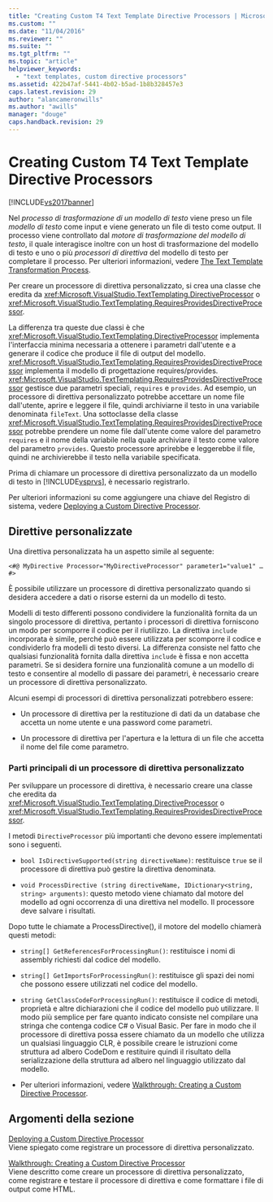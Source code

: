```yaml
---
title: "Creating Custom T4 Text Template Directive Processors | Microsoft Docs"
ms.custom: ""
ms.date: "11/04/2016"
ms.reviewer: ""
ms.suite: ""
ms.tgt_pltfrm: ""
ms.topic: "article"
helpviewer_keywords: 
  - "text templates, custom directive processors"
ms.assetid: 422b47af-5441-4b02-b5ad-1b8b328457e3
caps.latest.revision: 29
author: "alancameronwills"
ms.author: "awills"
manager: "douge"
caps.handback.revision: 29
---
```

# Creating Custom T4 Text Template Directive Processors
[!INCLUDE[vs2017banner](../code-quality/includes/vs2017banner.md)]

Nel *processo di trasformazione di un modello di testo* viene preso un file *modello di testo* come input e viene generato un file di testo come output.  Il processo viene controllato dal *motore di trasformazione del modello di testo*, il quale interagisce inoltre con un host di trasformazione del modello di testo e uno o più *processori di direttiva* del modello di testo per completare il processo.  Per ulteriori informazioni, vedere [The Text Template Transformation Process](../modeling/the-text-template-transformation-process.md).  
  
 Per creare un processore di direttiva personalizzato, si crea una classe che eredita da <xref:Microsoft.VisualStudio.TextTemplating.DirectiveProcessor> o <xref:Microsoft.VisualStudio.TextTemplating.RequiresProvidesDirectiveProcessor>.  
  
 La differenza tra queste due classi è che <xref:Microsoft.VisualStudio.TextTemplating.DirectiveProcessor> implementa l'interfaccia minima necessaria a ottenere i parametri dall'utente e a generare il codice che produce il file di output del modello.  <xref:Microsoft.VisualStudio.TextTemplating.RequiresProvidesDirectiveProcessor> implementa il modello di progettazione requires\/provides.  <xref:Microsoft.VisualStudio.TextTemplating.RequiresProvidesDirectiveProcessor> gestisce due parametri speciali, `requires` e `provides`.  Ad esempio, un processore di direttiva personalizzato potrebbe accettare un nome file dall'utente, aprire e leggere il file, quindi archiviarne il testo in una variabile denominata `fileText`.  Una sottoclasse della classe <xref:Microsoft.VisualStudio.TextTemplating.RequiresProvidesDirectiveProcessor> potrebbe prendere un nome file dall'utente come valore del parametro `requires` e il nome della variabile nella quale archiviare il testo come valore del parametro `provides`.  Questo processore aprirebbe e leggerebbe il file, quindi ne archivierebbe il testo nella variabile specificata.  
  
 Prima di chiamare un processore di direttiva personalizzato da un modello di testo in [!INCLUDE[vsprvs](../code-quality/includes/vsprvs_md.md)], è necessario registrarlo.  
  
 Per ulteriori informazioni su come aggiungere una chiave del Registro di sistema, vedere [Deploying a Custom Directive Processor](../modeling/deploying-a-custom-directive-processor.md).  
  
## Direttive personalizzate  
 Una direttiva personalizzata ha un aspetto simile al seguente:  
  
 `<#@ MyDirective Processor="MyDirectiveProcessor" parameter1="value1" … #>`  
  
 È possibile utilizzare un processore di direttiva personalizzato quando si desidera accedere a dati o risorse esterni da un modello di testo.  
  
 Modelli di testo differenti possono condividere la funzionalità fornita da un singolo processore di direttiva, pertanto i processori di direttiva forniscono un modo per scomporre il codice per il riutilizzo.  La direttiva `include` incorporata è simile, perché può essere utilizzata per scomporre il codice e condividerlo fra modelli di testo diversi.  La differenza consiste nel fatto che qualsiasi funzionalità fornita dalla direttiva `include` è fissa e non accetta parametri.  Se si desidera fornire una funzionalità comune a un modello di testo e consentire al modello di passare dei parametri, è necessario creare un processore di direttiva personalizzato.  
  
 Alcuni esempi di processori di direttiva personalizzati potrebbero essere:  
  
-   Un processore di direttiva per la restituzione di dati da un database che accetta un nome utente e una password come parametri.  
  
-   Un processore di direttiva per l'apertura e la lettura di un file che accetta il nome del file come parametro.  
  
### Parti principali di un processore di direttiva personalizzato  
 Per sviluppare un processore di direttiva, è necessario creare una classe che eredita da <xref:Microsoft.VisualStudio.TextTemplating.DirectiveProcessor> o <xref:Microsoft.VisualStudio.TextTemplating.RequiresProvidesDirectiveProcessor>.  
  
 I metodi `DirectiveProcessor` più importanti che devono essere implementati sono i seguenti.  
  
-   `bool IsDirectiveSupported(string directiveName)`: restituisce `true` se il processore di direttiva può gestire la direttiva denominata.  
  
-   `void ProcessDirective (string directiveName, IDictionary<string, string> arguments)`: questo metodo viene chiamato dal motore del modello ad ogni occorrenza di una direttiva nel modello.  Il processore deve salvare i risultati.  
  
 Dopo tutte le chiamate a ProcessDirective\(\), il motore del modello chiamerà questi metodi:  
  
-   `string[] GetReferencesForProcessingRun()`: restituisce i nomi di assembly richiesti dal codice del modello.  
  
-   `string[] GetImportsForProcessingRun()`: restituisce gli spazi dei nomi che possono essere utilizzati nel codice del modello.  
  
-   `string GetClassCodeForProcessingRun()`: restituisce il codice di metodi, proprietà e altre dichiarazioni che il codice del modello può utilizzare.  Il modo più semplice per fare quanto indicato consiste nel compilare una stringa che contenga codice C\# o Visual Basic.  Per fare in modo che il processore di direttiva possa essere chiamato da un modello che utilizza un qualsiasi linguaggio CLR, è possibile creare le istruzioni come struttura ad albero CodeDom e restituire quindi il risultato della serializzazione della struttura ad albero nel linguaggio utilizzato dal modello.  
  
-   Per ulteriori informazioni, vedere [Walkthrough: Creating a Custom Directive Processor](../modeling/walkthrough-creating-a-custom-directive-processor.md).  
  
## Argomenti della sezione  
 [Deploying a Custom Directive Processor](../modeling/deploying-a-custom-directive-processor.md)  
 Viene spiegato come registrare un processore di direttiva personalizzato.  
  
 [Walkthrough: Creating a Custom Directive Processor](../modeling/walkthrough-creating-a-custom-directive-processor.md)  
 Viene descritto come creare un processore di direttiva personalizzato, come registrare e testare il processore di direttiva e come formattare i file di output come HTML.